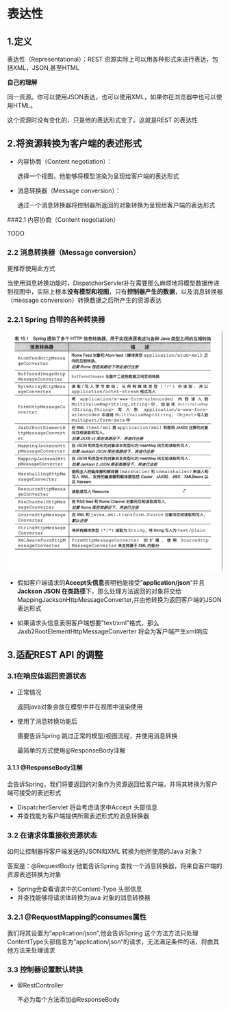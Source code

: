 # 表达性

## 1.定义

表达性（Representational）：REST 资源实际上可以用各种形式来进行表达，包括XML，JSON,甚至HTML

**自己的理解**

同一资源。你可以使用JSON表达，也可以使用XML，如果你在浏览器中也可以使用HTML。

这个资源时没有变化的，只是他的表达形式变了。这就是REST 的表达性

## 2.将资源转换为客户端的表述形式

- 内容协商（Content  negotiation）：

  选择一个视图，他能够将模型渲染为呈现给客户端的表达形式

- 消息转换器（Message conversion）：

  通过一个消息转换器将控制器所返回的对象转换为呈现给客户端的表达形式

###2.1 内容协商（Content  negotiation）

TODO

### 2.2 消息转换器（Message conversion）

更推荐使用此方式

当使用消息转换功能时，DispatcherServlet补在需要那么麻烦地将模型数据传递到视图中，实际上根本**没有模型和视图**，只有**控制器产生的数据**，以及消息转换器（message conversion）转换数据之后所产生的资源表达

### 2.2.1 Spring 自带的各种转换器

![image-20190803145946199](./img/image-20190803145946199.png)

- 假如客户端请求的**Accept头信息**表明他能接受”**application/json**“并且 **Jackson JSON 在类路径**下，那么处理方法返回的对象将交给 MappingJacksonHttpMessageConverter,并由他转换为返回客户端的JSON表达形式

- 如果请求头信息表明客户端想要”text/xml“格式，那么Jaxb2RootElementHttpMessageConverter 将会为客户端产生xml响应

## 3.适配REST API 的调整

### 3.1在响应体返回资源状态

- 正常情况

  返回java对象会放在模型中并在视图中渲染使用

- 使用了消息转换功能后

  需要告诉Spring 跳过正常的模型/视图流程，并使用消息转换

  最简单的方式使用@ResponseBody注解

#### 3.1.1 @ResponseBody注解

会告诉Spring，我们将要返回的对象作为资源返回给客户端，并将其转换为客户端可接受的表述形式

- DispatcherServlet 将会考虑请求中Accept 头部信息
- 并查找能为客户端提供所需表述形式的消息转换器

### 3.2 在请求体重接收资源状态

如何让控制器将客户端发送的JSON和XML 转换为他所使用的Java 对象？

答案是：@RequestBody 他能告诉Spring 查找一个消息转换器，将来自客户端的资源表述转换为对象

- Spring会查看请求中的Content-Type 头部信息
- 并查找能够将请求体转换为java 对象的消息转换器

### 3.2.1 @RequestMapping的consumes属性

我们将其设置为”application/json“,他会告诉Spring 这个方法方法只处理ContentType头部信息为”application/json“的请求，无法满足条件的话，将由其他方法来处理请求

### 3.3 控制器设置默认转换

- @RestController

  不必为每个方法添加@ResponseBody